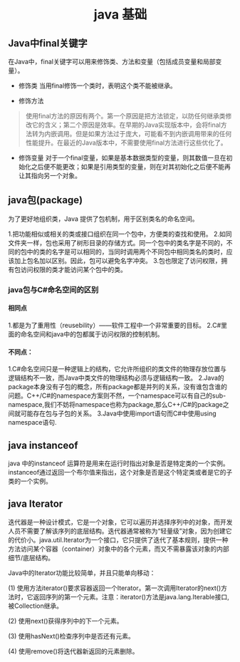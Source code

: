 

# <CENTER>java 基础</CENTER>

## Java中final关键字

在Java中，final关键字可以用来修饰类、方法和变量（包括成员变量和局部变量）。

* 修饰类
当用final修饰一个类时，表明这个类不能被继承。

* 修饰方法
 >使用final方法的原因有两个。第一个原因是把方法锁定，以防任何继承类修改它的含义；第二个原因是效率。在早期的Java实现版本中，会将final方法转为内嵌调用。但是如果方法过于庞大，可能看不到内嵌调用带来的任何性能提升。在最近的Java版本中，不需要使用final方法进行这些优化了。
* 修饰变量
对于一个final变量，如果是基本数据类型的变量，则其数值一旦在初始化之后便不能更改；如果是引用类型的变量，则在对其初始化之后便不能再让其指向另一个对象。

## java包(package)

为了更好地组织类，Java 提供了包机制，用于区别类名的命名空间。

1.把功能相似或相关的类或接口组织在同一个包中，方便类的查找和使用。
2.如同文件夹一样，包也采用了树形目录的存储方式。同一个包中的类名字是不同的，不同的包中的类的名字是可以相同的，当同时调用两个不同包中相同类名的类时，应该加上包名加以区别。因此，包可以避免名字冲突。
3.包也限定了访问权限，拥有包访问权限的类才能访问某个包中的类。

### java包与C#命名空间的区别

#### 相同点
1.都是为了重用性（reusebility）——软件工程中一个非常重要的目标。
2.C#里面的命名空间和java中的包都属于访问权限的控制机制。
#### 不同点：
1.C#命名空间只是一种逻辑上的结构，它允许所组织的类文件的物理存放位置与逻辑结构不一致，而Java中类文件的物理结构必须与逻辑结构一致。
2.Java的package本身没有子包的概念，所有package都是并列的关系，没有谁包含谁的问题。C++/C#的namespace方案则不然，一个namespace可以有自己的sub-namespace,我们不妨将namespace也称为package,那么C++/C#的package之间就可能存在包与子包的关系。
3.Java中使用import语句而C#中使用using namespace语句.


## java instanceof

java 中的instanceof 运算符是用来在运行时指出对象是否是特定类的一个实例。instanceof通过返回一个布尔值来指出，这个对象是否是这个特定类或者是它的子类的一个实例。

## java Iterator

迭代器是一种设计模式，它是一个对象，它可以遍历并选择序列中的对象，而开发人员不需要了解该序列的底层结构。迭代器通常被称为“轻量级”对象，因为创建它的代价小。java.util.Iterator为一个接口，它只提供了迭代了基本规则，提供一种方法访问某个容器（container）对象中的各个元素，而又不需暴露该对象的内部细节/底层结构。

Java中的Iterator功能比较简单，并且只能单向移动：

(1) 使用方法iterator()要求容器返回一个Iterator。第一次调用Iterator的next()方法时，它返回序列的第一个元素。注意：iterator()方法是java.lang.Iterable接口,被Collection继承。

(2) 使用next()获得序列中的下一个元素。

(3) 使用hasNext()检查序列中是否还有元素。

(4) 使用remove()将迭代器新返回的元素删除。